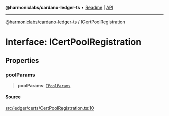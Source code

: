 **@harmoniclabs/cardano-ledger-ts** • [Readme](../README.md) \| [API](../globals.md)

***

[@harmoniclabs/cardano-ledger-ts](../README.md) / ICertPoolRegistration

# Interface: ICertPoolRegistration

## Properties

### poolParams

> **poolParams**: [`IPoolParams`](IPoolParams.md)

#### Source

[src/ledger/certs/CertPoolRegistration.ts:10](https://github.com/HarmonicLabs/cardano-ledger-ts/blob/d1659b0/src/ledger/certs/CertPoolRegistration.ts#L10)
